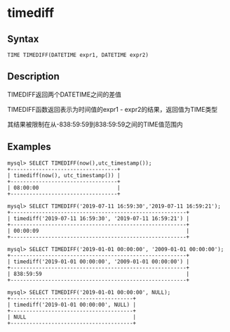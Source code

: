# timediff

## Syntax

`TIME TIMEDIFF(DATETIME expr1, DATETIME expr2)`

## Description

TIMEDIFF返回两个DATETIME之间的差值

TIMEDIFF函数返回表示为时间值的expr1 - expr2的结果，返回值为TIME类型

其结果被限制在从-838:59:59到838:59:59之间的TIME值范围内

## Examples

```
mysql> SELECT TIMEDIFF(now(),utc_timestamp());
+----------------------------------+
| timediff(now(), utc_timestamp()) |
+----------------------------------+
| 08:00:00                         |
+----------------------------------+

mysql> SELECT TIMEDIFF('2019-07-11 16:59:30','2019-07-11 16:59:21');
+--------------------------------------------------------+
| timediff('2019-07-11 16:59:30', '2019-07-11 16:59:21') |
+--------------------------------------------------------+
| 00:00:09                                               |
+--------------------------------------------------------+

mysql> SELECT TIMEDIFF('2019-01-01 00:00:00', '2009-01-01 00:00:00');
+--------------------------------------------------------+
| timediff('2019-01-01 00:00:00', '2009-01-01 00:00:00') |
+--------------------------------------------------------+
| 838:59:59                                              |
+--------------------------------------------------------+

mysql> SELECT TIMEDIFF('2019-01-01 00:00:00', NULL);
+---------------------------------------+
| timediff('2019-01-01 00:00:00', NULL) |
+---------------------------------------+
| NULL                                  |
+---------------------------------------+
```
